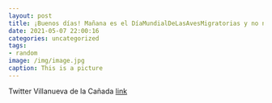 ```yaml
---
layout: post
title: ¡Buenos días! Mañana es el DíaMundialDeLasAvesMigratorias y no nos resistimos a compartir algunas imágenes de las preciosas cig...
date: 2021-05-07 22:00:16
categories: uncategorized
tags:
- random
image: /img/image.jpg
caption: This is a picture
---
```

Twitter Villanueva de la Cañada [link](https://twitter.com/AytoVDLCanada/status/1390571083070386178)
